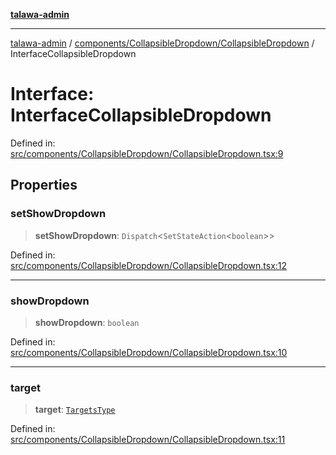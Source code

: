 [**talawa-admin**](../../../../README.md)

***

[talawa-admin](../../../../README.md) / [components/CollapsibleDropdown/CollapsibleDropdown](../README.md) / InterfaceCollapsibleDropdown

# Interface: InterfaceCollapsibleDropdown

Defined in: [src/components/CollapsibleDropdown/CollapsibleDropdown.tsx:9](https://github.com/bint-Eve/talawa-admin/blob/bb9ac170c0ec806cc5423650a66bbe110c3af5d9/src/components/CollapsibleDropdown/CollapsibleDropdown.tsx#L9)

## Properties

### setShowDropdown

> **setShowDropdown**: `Dispatch`\<`SetStateAction`\<`boolean`\>\>

Defined in: [src/components/CollapsibleDropdown/CollapsibleDropdown.tsx:12](https://github.com/bint-Eve/talawa-admin/blob/bb9ac170c0ec806cc5423650a66bbe110c3af5d9/src/components/CollapsibleDropdown/CollapsibleDropdown.tsx#L12)

***

### showDropdown

> **showDropdown**: `boolean`

Defined in: [src/components/CollapsibleDropdown/CollapsibleDropdown.tsx:10](https://github.com/bint-Eve/talawa-admin/blob/bb9ac170c0ec806cc5423650a66bbe110c3af5d9/src/components/CollapsibleDropdown/CollapsibleDropdown.tsx#L10)

***

### target

> **target**: [`TargetsType`](../../../../state/reducers/routesReducer/type-aliases/TargetsType.md)

Defined in: [src/components/CollapsibleDropdown/CollapsibleDropdown.tsx:11](https://github.com/bint-Eve/talawa-admin/blob/bb9ac170c0ec806cc5423650a66bbe110c3af5d9/src/components/CollapsibleDropdown/CollapsibleDropdown.tsx#L11)
